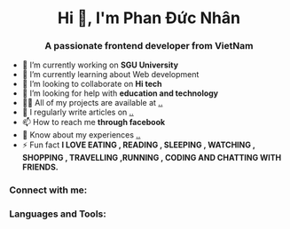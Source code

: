 <h1 align="center">Hi 👋, I'm Phan Đức Nhân</h1>
<h3 align="center">A passionate frontend developer from VietNam</h3>

- 🔭 I’m currently working on **SGU University**
- 🌱 I’m currently learning about Web development 
- 👯 I’m looking to collaborate on **Hi tech**
- 🤝 I’m looking for help with **education and technology**
- 👨‍💻 All of my projects are available at [..](..)
- 📝 I regularly write articles on [..](..)
- 📫 How to reach me **through facebook**
- 📄 Know about my experiences [..](..)
- ⚡ Fun fact **I LOVE EATING , READING , SLEEPING , WATCHING , SHOPPING , TRAVELLING ,RUNNING , CODING AND CHATTING WITH FRIENDS.**

<h3 align="left">Connect with me:</h3>
<p align="left">
</p>

<h3 align="left">Languages and Tools:</h3>
